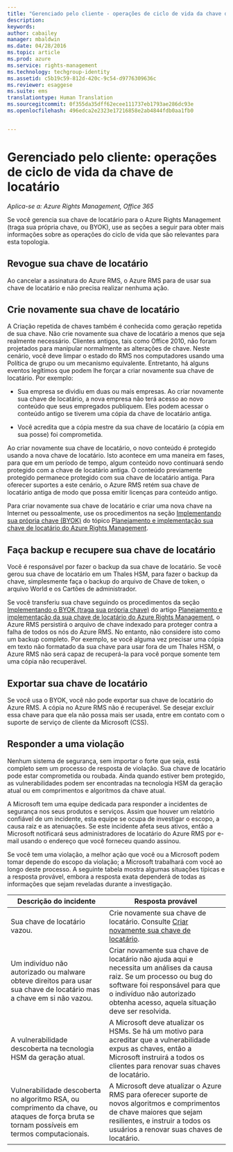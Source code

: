 ```yaml
---
title: "Gerenciado pelo cliente - operações de ciclo de vida da chave de locatário | Azure RMS"
description: 
keywords: 
author: cabailey
manager: mbaldwin
ms.date: 04/28/2016
ms.topic: article
ms.prod: azure
ms.service: rights-management
ms.technology: techgroup-identity
ms.assetid: c5b19c59-812d-420c-9c54-d9776309636c
ms.reviewer: esaggese
ms.suite: ems
translationtype: Human Translation
ms.sourcegitcommit: 0f355da35dff62ecee111737eb1793ae286dc93e
ms.openlocfilehash: 496edca2e2323e17216858e2ab4844fdb0aa1fb0


---
```



# Gerenciado pelo cliente: operações de ciclo de vida da chave de locatário

*Aplica-se a: Azure Rights Management, Office 365*

Se você gerencia sua chave de locatário para o Azure Rights Management (traga sua própria chave, ou BYOK), use as seções a seguir para obter mais informações sobre as operações do ciclo de vida que são relevantes para esta topologia.

## Revogue sua chave de locatário
Ao cancelar a assinatura do Azure RMS, o Azure RMS para de usar sua chave de locatário e não precisa realizar nenhuma ação.

## Crie novamente sua chave de locatário
A Criação repetida de chaves também é conhecida como geração repetida de sua chave. Não crie novamente sua chave de locatário a menos que seja realmente necessário. Clientes antigos, tais como Office 2010, não foram projetados para manipular normalmente as alterações de chave. Neste cenário, você deve limpar o estado do RMS nos computadores usando uma Política de grupo ou um mecanismo equivalente. Entretanto, há alguns eventos legítimos que podem lhe forçar a criar novamente sua chave de locatário. Por exemplo:

-   Sua empresa se dividiu em duas ou mais empresas. Ao criar novamente sua chave de locatário, a nova empresa não terá acesso ao novo conteúdo que seus empregados publiquem. Eles podem acessar o conteúdo antigo se tiverem uma cópia da chave de locatário antiga.

-   Você acredita que a cópia mestre da sua chave de locatário (a cópia em sua posse) foi comprometida.

Ao criar novamente sua chave de locatário, o novo conteúdo é protegido usando a nova chave de locatário. Isto acontece em uma maneira em fases, para que em um período de tempo, algum conteúdo novo continuará sendo protegido com a chave de locatário antiga. O conteúdo previamente protegido permanece protegido com sua chave de locatário antiga. Para oferecer suportes a este cenário, o Azure RMS retém sua chave de locatário antiga de modo que possa emitir licenças para conteúdo antigo.

Para criar novamente sua chave de locatário e criar uma nova chave na Internet ou pessoalmente, use os procedimentos na seção [Implementando sua própria chave (BYOK)](..\plan-design\plan-implement-tenant-key.md#implementing-your-azure-rights-management-tenant-key) do tópico [Planejamento e implementação sua chave de locatário do Azure Rights Management](..\plan-design\plan-implement-tenant-key.md).

## Faça backup e recupere sua chave de locatário
Você é responsável por fazer o backup da sua chave de locatário. Se você gerou sua chave de locatário em um Thales HSM, para fazer o backup da chave, simplesmente faça o backup do arquivo de Chave de token, o arquivo World e os Cartões de administrador.

Se você transferiu sua chave seguindo os procedimentos da seção [Implementando o BYOK (traga sua própria chave)](../plan-design/plan-implement-tenant-key.md#implementing-your-azure-rights-management-tenant-key) do artigo [Planejamento e implementação da sua chave de locatário do Azure Rights Management](../plan-design/plan-implement-tenant-key.md), o Azure RMS persistirá o arquivo de chave indexado para proteger contra a falha de todos os nós do Azure RMS. No entanto, não considere isto como um backup completo. Por exemplo, se você alguma vez precisar uma cópia em texto não formatado da sua chave para usar fora de um Thales HSM, o Azure RMS não será capaz de recuperá-la para você porque somente tem uma cópia não recuperável.

## Exportar sua chave de locatário
Se você usa o BYOK, você não pode exportar sua chave de locatário do Azure RMS. A cópia no Azure RMS não é recuperável. Se desejar excluir essa chave para que ela não possa mais ser usada, entre em contato com o suporte de serviço de cliente da Microsoft (CSS).

## Responder a uma violação
Nenhum sistema de segurança, sem importar o forte que seja, está completo sem um processo de resposta de violação. Sua chave de locatário pode estar comprometida ou roubada. Ainda quando estiver bem protegido, as vulnerabilidades podem ser encontradas na tecnologia HSM da geração atual ou em comprimentos e algoritmos da chave atual.

A Microsoft tem uma equipe dedicada para responder a incidentes de segurança nos seus produtos e serviços. Assim que houver um relatório confiável de um incidente, esta equipe se ocupa de investigar o escopo, a causa raiz e as atenuações. Se este incidente afeta seus ativos, então a Microsoft notificará seus administradores de locatário do Azure RMS por e-mail usando o endereço que você forneceu quando assinou.

Se você tem uma violação, a melhor ação que você ou a Microsoft podem tomar depende do escopo da violação; a Microsoft trabalhará com você ao longo deste processo. A seguinte tabela mostra algumas situações típicas e a resposta provável, embora a resposta exata dependerá de todas as informações que sejam reveladas durante a investigação.

|Descrição do incidente|Resposta provável|
|------------------------|-------------------|
|Sua chave de locatário vazou.|Crie novamente sua chave de locatário. Consulte [Criar novamente sua chave de locatário](#re-key-your-tenant-key).|
|Um indivíduo não autorizado ou malware obteve direitos para usar sua chave de locatário mas a chave em si não vazou.|Criar novamente sua chave de locatário não ajuda aqui e necessita um análises da causa raiz. Se um processo ou bug do software foi responsável para que o indivíduo não autorizado obtenha acesso, aquela situação deve ser resolvida.|
|A vulnerabilidade descoberta na tecnologia HSM da geração atual.|A Microsoft deve atualizar os HSMs. Se há um motivo para acreditar que a vulnerabilidade expus as chaves, então a Microsoft instruirá a todos os clientes para renovar suas chaves de locatário.|
|Vulnerabilidade descoberta no algoritmo RSA, ou comprimento da chave, ou ataques de força bruta se tornam possíveis em termos computacionais.|A Microsoft deve atualizar o Azure RMS para oferecer suporte de novos algoritmos e comprimentos de chave maiores que sejam resilientes, e instruir a todos os usuários a renovar suas chaves de locatário.|





<!--HONumber=Jun16_HO4-->


